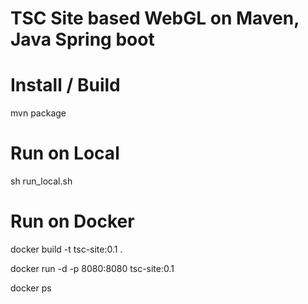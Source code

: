 # TSC Site based WebGL on Maven, Java Spring boot

# Install / Build

mvn package

# Run on Local

sh run_local.sh

# Run on Docker

docker build -t tsc-site:0.1 .

docker run -d -p 8080:8080 tsc-site:0.1

docker ps
